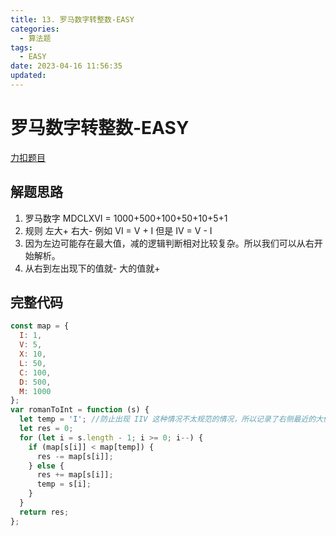 ```yaml
---
title: 13. 罗马数字转整数-EASY
categories:
  - 算法题
tags:
  - EASY
date: 2023-04-16 11:56:35
updated:
---
```


# 罗马数字转整数-EASY

[力扣题目](https://leetcode.cn/problems/roman-to-integer/)

## 解题思路

1. 罗马数字 MDCLXVI = 1000+500+100+50+10+5+1
2. 规则 左大+ 右大- 例如 VI = V + I 但是 IV = V - I
3. 因为左边可能存在最大值，减的逻辑判断相对比较复杂。所以我们可以从右开始解析。
4. 从右到左出现下的值就- 大的值就+

## 完整代码

```javascript
const map = {
  I: 1,
  V: 5,
  X: 10,
  L: 50,
  C: 100,
  D: 500,
  M: 1000
};
var romanToInt = function (s) {
  let temp = 'I'; //防止出现 IIV 这种情况不太规范的情况，所以记录了右侧最近的大值
  let res = 0;
  for (let i = s.length - 1; i >= 0; i--) {
    if (map[s[i]] < map[temp]) {
      res -= map[s[i]];
    } else {
      res += map[s[i]];
      temp = s[i];
    }
  }
  return res;
};
```
